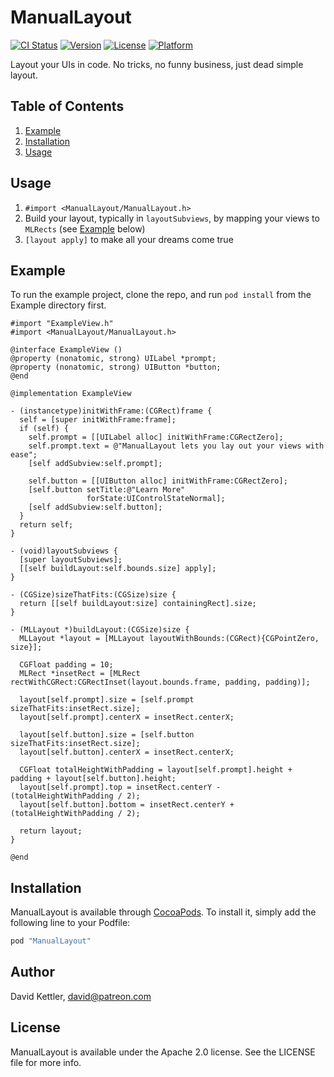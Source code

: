 # ManualLayout

[![CI Status](https://circleci.com/gh/Patreon/ManualLayout.svg?style=shield&circle-token=d9487fbc01b40a5095cc5ad6e07a410a78860606)](https://circleci.com/gh/Patreon/ManualLayout)
[![Version](https://img.shields.io/cocoapods/v/PTRManualLayout.svg?style=flat)](http://cocoapods.org/pods/PTRManualLayout)
[![License](https://img.shields.io/cocoapods/l/PTRManualLayout.svg?style=flat)](http://cocoapods.org/pods/PTRManualLayout)
[![Platform](https://img.shields.io/cocoapods/p/PTRManualLayout.svg?style=flat)](http://cocoapods.org/pods/PTRManualLayout)

Layout your UIs in code. No tricks, no funny business, just dead simple layout.


## Table of Contents

1. [Example](#example)
2. [Installation](#installation)
2. [Usage](#usage)


## Usage

1. `#import <ManualLayout/ManualLayout.h>`
2. Build your layout, typically in `layoutSubviews`, by mapping your views to `MLRects` (see [Example](#example) below)
3. `[layout apply]` to make all your dreams come true


## Example

To run the example project, clone the repo, and run `pod install` from the Example directory first.

```
#import "ExampleView.h"
#import <ManualLayout/ManualLayout.h>

@interface ExampleView ()
@property (nonatomic, strong) UILabel *prompt;
@property (nonatomic, strong) UIButton *button;
@end

@implementation ExampleView

- (instancetype)initWithFrame:(CGRect)frame {
  self = [super initWithFrame:frame];
  if (self) {
    self.prompt = [[UILabel alloc] initWithFrame:CGRectZero];
    self.prompt.text = @"ManualLayout lets you lay out your views with ease";
    [self addSubview:self.prompt];

    self.button = [[UIButton alloc] initWithFrame:CGRectZero];
    [self.button setTitle:@"Learn More"
                 forState:UIControlStateNormal];
    [self addSubview:self.button];
  }
  return self;
}

- (void)layoutSubviews {
  [super layoutSubviews];
  [[self buildLayout:self.bounds.size] apply];
}

- (CGSize)sizeThatFits:(CGSize)size {
  return [[self buildLayout:size] containingRect].size;
}

- (MLLayout *)buildLayout:(CGSize)size {
  MLLayout *layout = [MLLayout layoutWithBounds:(CGRect){CGPointZero, size}];

  CGFloat padding = 10;
  MLRect *insetRect = [MLRect rectWithCGRect:CGRectInset(layout.bounds.frame, padding, padding)];

  layout[self.prompt].size = [self.prompt sizeThatFits:insetRect.size];
  layout[self.prompt].centerX = insetRect.centerX;

  layout[self.button].size = [self.button sizeThatFits:insetRect.size];
  layout[self.button].centerX = insetRect.centerX;

  CGFloat totalHeightWithPadding = layout[self.prompt].height + padding + layout[self.button].height;
  layout[self.prompt].top = insetRect.centerY - (totalHeightWithPadding / 2);
  layout[self.button].bottom = insetRect.centerY + (totalHeightWithPadding / 2);

  return layout;
}

@end
```

## Installation

ManualLayout is available through [CocoaPods](http://cocoapods.org). To install
it, simply add the following line to your Podfile:

```ruby
pod "ManualLayout"
```

## Author

David Kettler, david@patreon.com

## License

ManualLayout is available under the Apache 2.0 license. See the LICENSE file for more info.
